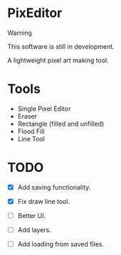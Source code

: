 # PixEditor
> [!WARNING]
> This software is still in development.

A lightweight pixel art making tool.


# Tools 
- Single Pixel Editor
- Eraser
- Rectangle (filled and unfilled)
- Flood Fill 
- Line Tool

# TODO
- [x] Add saving functionality.
- [x] Fix draw line tool.
- [ ] Better UI.
- [ ] Add layers.
- [ ] Add loading from saved files.

